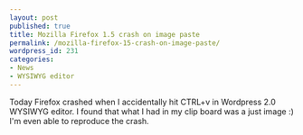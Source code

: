 ```yaml
---
layout: post
published: true
title: Mozilla Firefox 1.5 crash on image paste
permalink: /mozilla-firefox-15-crash-on-image-paste/
wordpress_id: 231
categories:
- News
- WYSIWYG editor
---
```



<p>Today Firefox crashed when I accidentally hit CTRL+v in Wordpress 2.0 WYSIWYG editor. I found that what I had in my clip board was a just image :) I'm even able to reproduce the crash.
</p>
